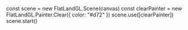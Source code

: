 const scene = new FlatLandGL.Scene(canvas)
const clearPainter = new FlatLandGL.Painter.Clear({ color: "#d72" })
scene.use([clearPainter])
scene.start()
